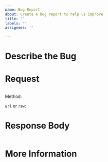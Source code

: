 ```yaml
---
name: Bug Report
about: Create a bug report to help us improve
title: ''
labels: ''
assignees: ''

---
```


# Describe the Bug
<!--- Describe the bug in as much detail --->

# Request
<!--- Give the request body that you sent --->

```json
```

<!--- What method did you request with? --->
Method: 

<!--- Did you do a url or raw request --->
`url` or `raw`: 

# Response Body
<!--- What response did you get back? --->

```
```

# More Information
<!--- Any other information about your request and issue --->
